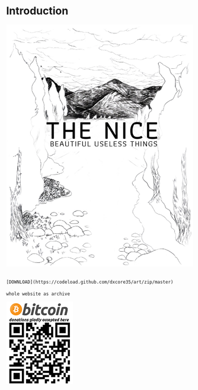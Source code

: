 # Introduction

![](.gitbook/assets/blog_cover_nice.jpg)

                                                                                    [DOWNLOAD](https://codeload.github.com/dxcore35/art/zip/master)  
                                                                         whole website as archive

![](.gitbook/assets/blog_qr_small.jpg)

